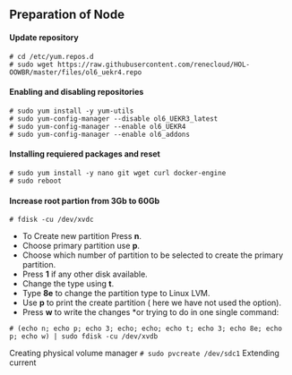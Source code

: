 ## Preparation of Node
#### Update repository
```
# cd /etc/yum.repos.d
# sudo wget https://raw.githubusercontent.com/renecloud/HOL-OOWBR/master/files/ol6_uekr4.repo
```
#### Enabling and disabling repositories 
```
# sudo yum install -y yum-utils
# sudo yum-config-manager --disable ol6_UEKR3_latest
# sudo yum-config-manager --enable ol6_UEKR4
# sudo yum-config-manager --enable ol6_addons
```
#### Installing requiered packages and reset
```
# sudo yum install -y nano git wget curl docker-engine
# sudo reboot
```
#### Increase root partion from 3Gb to 60Gb
```
# fdisk -cu /dev/xvdc
```
* To Create new partition Press **n**.
* Choose primary partition use **p**.
* Choose which number of partition to be selected to create the primary partition.
* Press **1** if any other disk available.
* Change the type using **t**.
* Type **8e** to change the partition type to Linux LVM.
* Use **p** to print the create partition ( here we have not used the option).
* Press **w** to write the changes
*or trying to do in one single command:
```
# (echo n; echo p; echo 3; echo; echo; echo t; echo 3; echo 8e; echo p; echo w) | sudo fdisk -cu /dev/xvdb
```
Creating physical volume manager
``` # sudo pvcreate /dev/sdc1 ```
Extending current 
``` sudo vgextend vg_tecmint /dev/sda1


